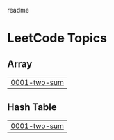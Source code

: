 readme

<!---LeetCode Topics Start-->
# LeetCode Topics
## Array
|  |
| ------- |
| [0001-two-sum](https://github.com/crptk/leetcode-solutions/tree/master/0001-two-sum) |
## Hash Table
|  |
| ------- |
| [0001-two-sum](https://github.com/crptk/leetcode-solutions/tree/master/0001-two-sum) |
<!---LeetCode Topics End-->
